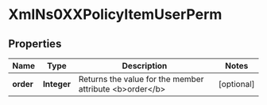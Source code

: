 
# XmlNs0XXPolicyItemUserPerm

## Properties
Name | Type | Description | Notes
------------ | ------------- | ------------- | -------------
**order** | **Integer** | Returns the value for the member attribute &lt;b&gt;order&lt;/b&gt; |  [optional]



